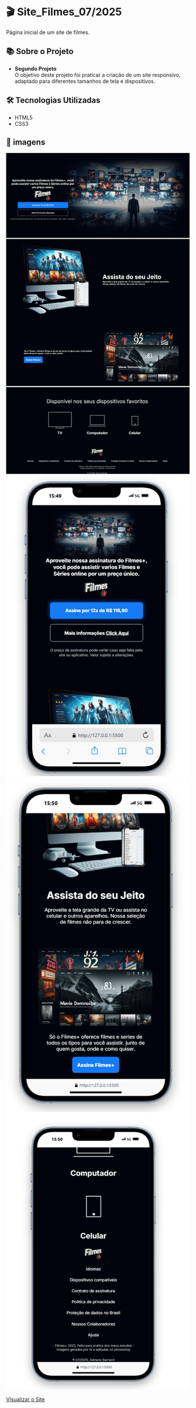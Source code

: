 # 🎬 Site_Filmes_07/2025

Página inicial de um site de filmes.

## 📚 Sobre o Projeto

- **Segundo Projeto**  
  O objetivo deste projeto foi praticar a criação de um site responsivo, adaptado para diferentes tamanhos de tela e dispositivos.

## 🛠️ Tecnologias Utilizadas

- HTML5  
- CSS3

## 📌 imagens


<img src="/Prints/1.jpeg" alt="home" width="500"/>
<img src="/Prints/2.jpeg" alt="sobre" width="500"/>
<img src="/Prints/3.jpeg" alt="sobre" width="500"/> 
<img src="/Prints/C1.jpeg" alt="sobre" width="500"/>
<img src="/Prints/C2.jpeg" alt="sobre" width="500"/> 
<img src="/Prints/C3.jpeg" alt="sobre" width="500"/>

[Visualizar o Site](https://site-filmes-plum.vercel.app/)


